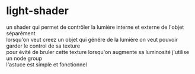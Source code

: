 # light-shader
un shader qui permet de contrôler la lumière interne et externe de l'objet séparément   
lorsqu'on veut creez un objet qui génére de la lumiére on veut pouvoir garder le control de sa texture   
pour évité de bruler cette texture lorsqu'on augmente sa luminosité j'utilise un node group   
l'astuce est simple et fonctionnel   
